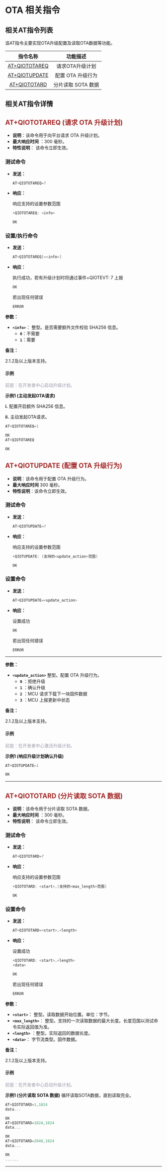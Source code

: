  # OTA 相关指令

## **相关AT指令列表**
该AT指令主要实现OTA升级配置及读取OTA数据等功能。  

| 指令名称| 功能描述    |
|:--------:| :-------------:|
| [AT+QIOTOTAREQ](#AT+QIOTOTAREQ)  | 请求OTA升级计划 | 
| [AT+QIOTUPDATE](#AT+QIOTUPDATE) | 配置 OTA 升级行为 |
| [AT+QIOTOTARD](#AT+QIOTOTARD) | 分片读取 SOTA 数据 |

## **相关AT指令详情**

<span id="AT+QIOTOTAREQ">  </span>

## <font color=#A52A2A  >__AT+QIOTOTAREQ (请求 OTA 升级计划)__</font>

* __说明__：该命令用于向平台请求 OTA 升级计划。
* __最大响应时间__ ：300 毫秒。
* __特性说明__： 该命令立即生效。



### **测试命令**

* __发送：__

	```c
	AT+QIOTOTAREQ=?
	```	
* __响应：__

	响应支持的设置参数范围

	```c
	+QIOTOTAREQ: <info>
	
	OK
	```

### **设置/执行命令**

* __发送：__

	```c
	AT+QIOTOTAREQ[=<info>]
	```	
* __响应：__

	执行成功，若有升级计划时将通过事件+QIOTEVT: 7 上报

	```c
	OK
	```
	
		
	若出现任何错误
	```c
	ERROR
	```	


__参数：__

 * __`<info>`__： 整型。是否需要额外文件校验 SHA256 信息。
	 * __`0`__：不需要 
	 * __`1`__：需要


__备注：__

2.1.2及以上版本支持。

#### **示例**
 <font color=#999AAA >前提：在开发者中心启动升级计划。</font>
 
__示例1 (主动发起OTA请求)__

__i.__ 配置开启额外 SHA256 信息。

__ii.__ 主动发起OTA请求。

```c
AT+QIOTOTAREQ=1

OK
AT+QIOTOTAREQ

OK
```
 

<span id="AT+QIOTUPDATE">  </span>

## <font color=#A52A2A  >__AT+QIOTUPDATE (配置 OTA 升级行为)__</font>

* __说明__：该命令用于配置 OTA 升级行为。
* __最大响应时间__ 300 毫秒。
* __特性说明__：该命令立即生效。




### **测试命令**

* __发送：__

	```c
	AT+QIOTUPDATE=?
	```	
* __响应：__

	响应支持的设置参数范围

	```c
	+QIOTUPDATE: (支持的<update_action>范围)
	
	OK
	```


### **设置命令**

* __发送：__

	```c
	AT+QIOTUPDATE=<update_action>
	```	
* __响应：__

	设置成功

	```c
	OK
	```
	
	若出现任何错误
	```c
	ERROR
	```	
***


__参数：__

 * __`<update_action>`__ 整型。配置 OTA 升级行为。
	 * __`0`__ ：拒绝升级
	 * __`1`__ ：确认升级 
	 * __`2`__ ：MCU 请求下载下一块固件数据
	 * __`3`__ ：MCU 上报更新中状态

__备注：__

2.1.2及以上版本支持。

#### **示例**
<font color=#999AAA >前提：在开发者中心激活升级计划。</font>
 
__示例1 (响应升级计划确认升级)__

```c
AT+QIOTUPDATE=1

OK
```
***

<span id="AT+QIOTOTARD">  </span>

## <font color=#A52A2A  >__AT+QIOTOTARD (分片读取 SOTA 数据)__</font>

* __说明__：该命令用于分片读取 SOTA 数据。
* __最大响应时间__ ：300 毫秒。
* __特性说明__： 该命令立即生效。


### **测试命令**

* __发送：__
	
	```c
	AT+QIOTOTARD=?
	```	
* __响应：__

	响应支持的设置参数范围

	```c
	+QIOTOTARD: <start>,(支持的<max_length>范围)
	
	OK
	```


### **设置命令**

* __发送：__

	```c
	AT+QIOTOTARD=<start>,<length>
	```	
* __响应：__

	设置成功

	```c
	+QIOTOTARD: <start>,<length>
	<data>

	OK
	```
	
	若出现任何错误
	```c
	ERROR
	```	

__参数：__

 * __`<start>`__： 整型。读取数据开始位置。单位：字节。
 * __`<max_length>`__： 整型。支持的一次读取数据的最大长度。长度范围以测试命令实际返回值为准。
 * __`<length>`__ ：整型。实际返回的数据长度。
 * __`<data>`__： 字节流类型。固件数据。


__备注：__

2.1.2及以上版本支持。

#### **示例**
 <font color=#999AAA >前提：在开发者中心启动升级计划。</font>
 
__示例1 (分片读取 SOTA 数据)__
循环读取SOTA数据，直到读取完全。

```c
AT+QIOTOTARD=1,1024
data...

OK
AT+QIOTOTARD=1024,1024
data...

OK
AT+QIOTOTARD=2048,1024
data...

OK
......
```
***
